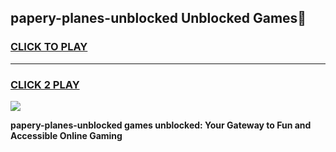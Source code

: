 
## papery-planes-unblocked Unblocked Games👋
<h3>
<a href="https://news.freeplayer.one?title=papery-planes-unblocked&ref=16F">CLICK TO PLAY</a></h3>
<hr>

<h3>
<a href="https://news.freeplayer.one?title=papery-planes-unblocked&ref=16F">CLICK 2 PLAY</a>
  
</h3>

<a href="https://news.freeplayer.one?title=papery-planes-unblocked&ref=16F/"><img src="https://clearcache.store/games.png"></a>


**papery-planes-unblocked games unblocked: Your Gateway to Fun and Accessible Online Gaming**
